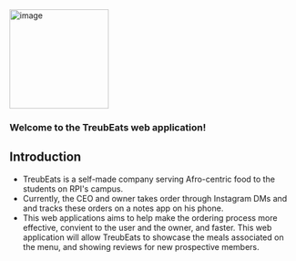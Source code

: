 <img width="174" alt="image" src="https://github.com/Treube/TreubEats/assets/95391501/ef7f0707-be23-416b-a56f-6a90f8f8964b">

### **Welcome to the TreubEats web application!**

## Introduction
- TreubEats is a self-made company serving Afro-centric food to the students on RPI's campus.
- Currently, the CEO and owner takes order through Instagram DMs and and tracks these orders on a notes app on his phone.
- This web applications aims to help make the ordering process more effective, convient to the user and the owner, and faster. This web application will allow TreubEats to showcase the meals associated on the menu, and showing reviews for new prospective members.
